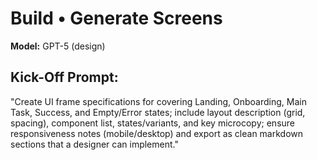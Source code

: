# Build • Generate Screens

**Model:** GPT-5 (design)

## Kick-Off Prompt:

"Create UI frame specifications for **<n>** covering Landing, Onboarding, Main Task, Success, and Empty/Error states; include layout description (grid, spacing), component list, states/variants, and key microcopy; ensure responsiveness notes (mobile/desktop) and export as clean markdown sections that a designer can implement."
